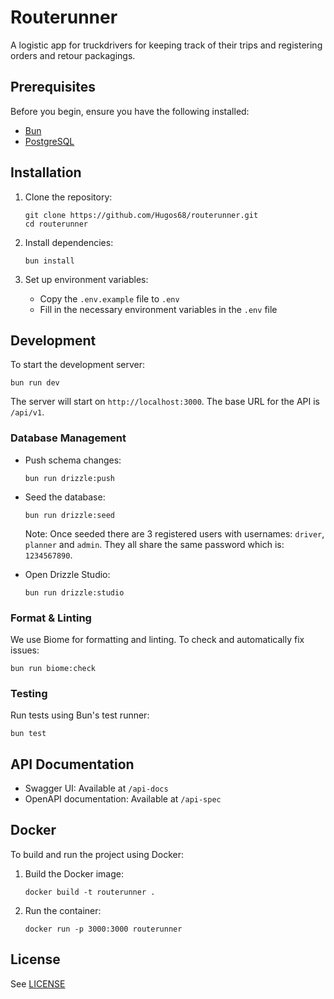 # Routerunner

A logistic app for truckdrivers for keeping track of their trips and registering orders and retour packagings.

## Prerequisites

Before you begin, ensure you have the following installed:
- [Bun](https://bun.sh/)
- [PostgreSQL](https://www.postgresql.org/)

## Installation

1. Clone the repository:
   ```
   git clone https://github.com/Hugos68/routerunner.git
   cd routerunner
   ```

2. Install dependencies:
   ```
   bun install
   ```

3. Set up environment variables:
   - Copy the `.env.example` file to `.env`
   - Fill in the necessary environment variables in the `.env` file
   
## 

## Development

To start the development server:

```
bun run dev
```

The server will start on `http://localhost:3000`. 
The base URL for the API is `/api/v1`.

### Database Management

- Push schema changes:
  ```
  bun run drizzle:push
  ```

- Seed the database:
  ```
  bun run drizzle:seed
  ```
  Note: Once seeded there are 3 registered users with usernames: `driver`, `planner` and `admin`. They all share the same password which is: `1234567890`.

- Open Drizzle Studio:
  ```
  bun run drizzle:studio
  ```

### Format & Linting

We use Biome for formatting and linting. To check and automatically fix issues:

```
bun run biome:check
```

### Testing

Run tests using Bun's test runner:

```
bun test
```

## API Documentation

- Swagger UI: Available at `/api-docs`
- OpenAPI documentation: Available at `/api-spec`

## Docker

To build and run the project using Docker:

1. Build the Docker image:
   ```
   docker build -t routerunner .
   ```

2. Run the container:
   ```
   docker run -p 3000:3000 routerunner
   ```

## License

See [LICENSE](./LICENSE.txt)


